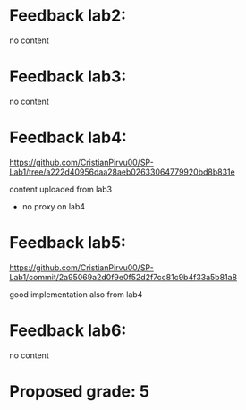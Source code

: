 # Feedback lab2:

no content

# Feedback lab3:

no content 

# Feedback lab4:
https://github.com/CristianPirvu00/SP-Lab1/tree/a222d40956daa28aeb02633064779920bd8b831e

content uploaded from lab3
- no proxy on lab4

# Feedback lab5:
https://github.com/CristianPirvu00/SP-Lab1/commit/2a95069a2d0f9e0f52d2f7cc81c9b4f33a5b81a8

good implementation also from lab4

# Feedback lab6:

no content

# Proposed grade: 5
